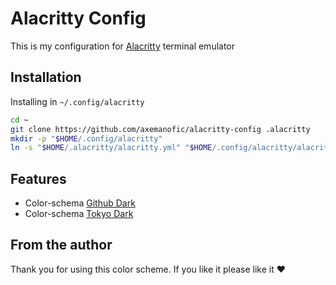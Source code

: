 # Alacritty Config

This is my configuration for [Alacritty](https://github.com/alacritty/alacritty)
terminal emulator

## Installation

Installing in `~/.config/alacritty`

```bash
cd ~
git clone https://github.com/axemanofic/alacritty-config .alacritty
mkdir -p "$HOME/.config/alacritty"
ln -s "$HOME/.alacritty/alacritty.yml" "$HOME/.config/alacritty/alacritty.yml"
```

## Features

- Color-schema [Github Dark](https://primer.style/primitives/colors)
- Color-schema [Tokyo Dark](https://github.com/tiagovla/tokyodark.nvim.git)

## From the author

Thank you for using this color scheme. If you like it please like it :heart:
